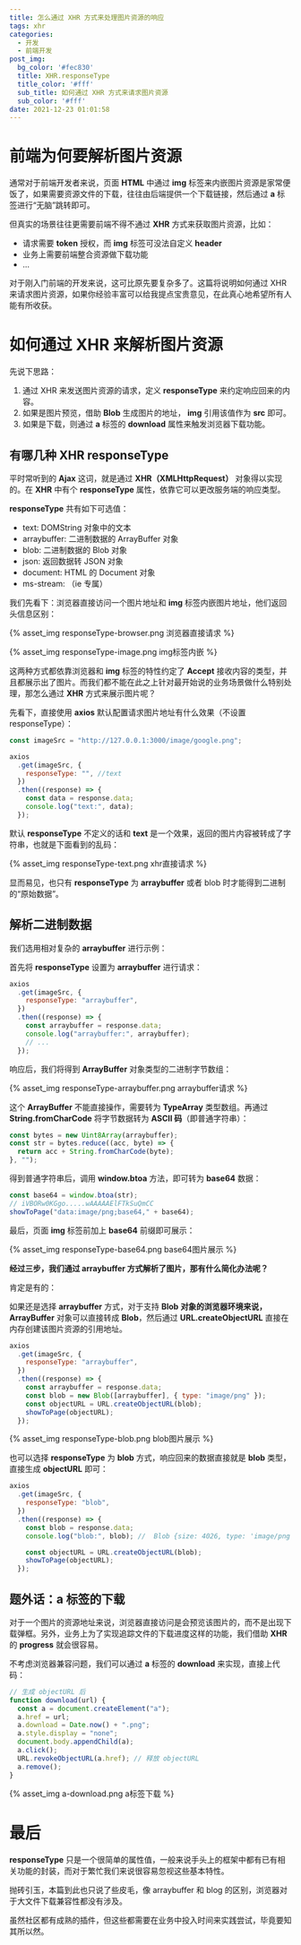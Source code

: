 ```yaml
---
title: 怎么通过 XHR 方式来处理图片资源的响应
tags: xhr
categories:
  - 开发
  - 前端开发
post_img:
  bg_color: '#fec830'
  title: XHR.responseType
  title_color: '#fff'
  sub_title: 如何通过 XHR 方式来请求图片资源
  sub_color: '#fff'
date: 2021-12-23 01:01:58
---
```





# 前端为何要解析图片资源

通常对于前端开发者来说，页面 **HTML** 中通过 **img** 标签来内嵌图片资源是家常便饭了，如果需要资源文件的下载，往往由后端提供一个下载链接，然后通过 **a** 标签进行“无脑”跳转即可。

但真实的场景往往更需要前端不得不通过 **XHR** 方式来获取图片资源，比如：

- 请求需要 **token** 授权，而 **img** 标签可没法自定义 **header**
- 业务上需要前端整合资源做下载功能
- ...

对于刚入门前端的开发来说，这可比原先要复杂多了。这篇将说明如何通过 XHR 来请求图片资源，如果你经验丰富可以给我提点宝贵意见，在此真心地希望所有人能有所收获。

# 如何通过 XHR 来解析图片资源

先说下思路：

1. 通过 XHR 来发送图片资源的请求，定义 **responseType** 来约定响应回来的内容。
2. 如果是图片预览，借助 **Blob** 生成图片的地址， **img** 引用该值作为 **src** 即可。
3. 如果是下载，则通过 **a** 标签的 **download** 属性来触发浏览器下载功能。

## 有哪几种 XHR responseType

平时常听到的 **Ajax** 这词，就是通过 **XHR（XMLHttpRequest）** 对象得以实现的。在 **XHR** 中有个 **responseType** 属性，依靠它可以更改服务端的响应类型。

**responseType** 共有如下可选值：

- text: DOMString 对象中的文本
- arraybuffer: 二进制数据的 ArrayBuffer 对象
- blob: 二进制数据的 Blob 对象
- json: 返回数据转 JSON 对象
- document: HTML 的 Document 对象
- ms-stream: （ie 专属）

我们先看下：浏览器直接访问一个图片地址和 **img** 标签内嵌图片地址，他们返回头信息区别：

{% asset_img responseType-browser.png 浏览器直接请求 %}

{% asset_img responseType-image.png img标签内嵌 %}

这两种方式都依靠浏览器和 **img** 标签的特性约定了 **Accept** 接收内容的类型，并且都展示出了图片。而我们都不能在此之上针对最开始说的业务场景做什么特别处理，那怎么通过 **XHR** 方式来展示图片呢？

先看下，直接使用 **axios** 默认配置请求图片地址有什么效果（不设置 responseType）：

```js
const imageSrc = "http://127.0.0.1:3000/image/google.png";

axios
  .get(imageSrc, {
    responseType: "", //text
  })
  .then((response) => {
    const data = response.data;
    console.log("text:", data);
  });
```

默认 **responseType** 不定义的话和 **text** 是一个效果，返回的图片内容被转成了字符串，也就是下面看到的乱码：

{% asset_img responseType-text.png  xhr直接请求 %}

显而易见，也只有 **responseType** 为 **arraybuffer** 或者 blob 时才能得到二进制的“原始数据”。

## 解析二进制数据

我们选用相对复杂的 **arraybuffer** 进行示例：

首先将 **responseType** 设置为 **arraybuffer** 进行请求：

```js
axios
  .get(imageSrc, {
    responseType: "arraybuffer",
  })
  .then((response) => {
    const arraybuffer = response.data;
    console.log("arraybuffer:", arraybuffer);
    // ...
  });
```

响应后，我们将得到 **ArrayBuffer** 对象类型的二进制字节数组：

{% asset_img responseType-arraybuffer.png  arraybuffer请求 %}

这个 **ArrayBuffer** 不能直接操作，需要转为 **TypeArray** 类型数组。再通过 **String.fromCharCode** 将字节数据转为 **ASCII 码**（即普通字符串）：

```js
const bytes = new Uint8Array(arraybuffer);
const str = bytes.reduce((acc, byte) => {
  return acc + String.fromCharCode(byte);
}, "");
```

得到普通字符串后，调用 **window.btoa** 方法，即可转为 **base64** 数据：

```js
const base64 = window.btoa(str);
// iVBORw0KGgo.....wAAAAAElFTkSuQmCC
showToPage("data:image/png;base64," + base64);
```

最后，页面 **img** 标签前加上 **base64** 前缀即可展示：

{% asset_img responseType-base64.png  base64图片展示 %}

**经过三步，我们通过 arraybuffer 方式解析了图片，那有什么简化办法呢？**

肯定是有的：

如果还是选择 **arraybuffer** 方式，对于支持 **Blob** **对象的浏览器环境来说，ArrayBuffer** 对象可以直接转成 **Blob**，然后通过 **URL.createObjectURL** 直接在内存创建该图片资源的引用地址。

```js
axios
  .get(imageSrc, {
    responseType: "arraybuffer",
  })
  .then((response) => {
    const arraybuffer = response.data;
    const blob = new Blob([arraybuffer], { type: "image/png" });
    const objectURL = URL.createObjectURL(blob);
    showToPage(objectURL);
  });
```

{% asset_img responseType-blob.png  blob图片展示 %}

也可以选择 **responseType** 为 **blob** 方式，响应回来的数据直接就是 **blob** 类型，直接生成 **objectURL** 即可：

```js
axios
  .get(imageSrc, {
    responseType: "blob",
  })
  .then((response) => {
    const blob = response.data;
    console.log("blob:", blob); //  Blob {size: 4026, type: 'image/png'}

    const objectURL = URL.createObjectURL(blob);
    showToPage(objectURL);
  });
```

## 题外话：a 标签的下载

对于一个图片的资源地址来说，浏览器直接访问是会预览该图片的，而不是出现下载弹框。另外，业务上为了实现追踪文件的下载进度这样的功能，我们借助 **XHR** 的 **progress** 就会很容易。

不考虑浏览器兼容问题，我们可以通过 **a** 标签的 **download** 来实现，直接上代码：

```js
// 生成 objectURL 后
function download(url) {
  const a = document.createElement("a");
  a.href = url;
  a.download = Date.now() + ".png";
  a.style.display = "none";
  document.body.appendChild(a);
  a.click();
  URL.revokeObjectURL(a.href); // 释放 objectURL
  a.remove();
}
```

{% asset_img a-download.png  a标签下载 %}

# 最后

**responseType** 只是一个很简单的属性值，一般来说手头上的框架中都有已有相关功能的封装，而对于繁忙我们来说很容易忽视这些基本特性。

抛砖引玉，本篇到此也只说了些皮毛，像 arraybuffer 和 blog 的区别，浏览器对于大文件下载兼容性都没有涉及。

虽然社区都有成熟的插件，但这些都需要在业务中投入时间来实践尝试，毕竟要知其所以然。

